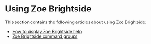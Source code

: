 # Using Zoe Brightside

This section contains the following articles about using Zoe Brightside:

* [How to display Zoe Brightside help](cli-howtodisplaybrightsidehelp.md)
* [Zoe Brightside command groups](cli-commandgroups.md)

